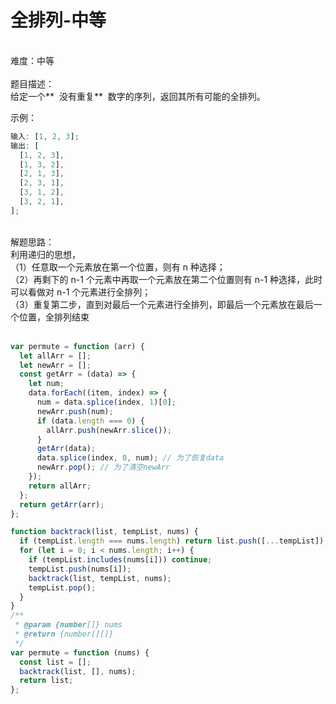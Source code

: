 # 全排列-中等

<br />难度：中等<br />
<br />题目描述：<br />给定一个**  没有重复**  数字的序列，返回其所有可能的全排列。

示例：

```javascript
输入: [1, 2, 3];
输出: [
  [1, 2, 3],
  [1, 3, 2],
  [2, 1, 3],
  [2, 3, 1],
  [3, 1, 2],
  [3, 2, 1],
];
```

<br />解题思路：<br />利用递归的思想，<br />（1）任意取一个元素放在第一个位置，则有 n 种选择；<br />（2）再剩下的 n-1 个元素中再取一个元素放在第二个位置则有 n-1 种选择，此时可以看做对 n-1 个元素进行全排列；<br />（3）重复第二步，直到对最后一个元素进行全排列，即最后一个元素放在最后一个位置，全排列结束<br />
<br />

```javascript
var permute = function (arr) {
  let allArr = [];
  let newArr = [];
  const getArr = (data) => {
    let num;
    data.forEach((item, index) => {
      num = data.splice(index, 1)[0];
      newArr.push(num);
      if (data.length === 0) {
        allArr.push(newArr.slice());
      }
      getArr(data);
      data.splice(index, 0, num); // 为了恢复data
      newArr.pop(); // 为了清空newArr
    });
    return allArr;
  };
  return getArr(arr);
};
```

```javascript
function backtrack(list, tempList, nums) {
  if (tempList.length === nums.length) return list.push([...tempList]);
  for (let i = 0; i < nums.length; i++) {
    if (tempList.includes(nums[i])) continue;
    tempList.push(nums[i]);
    backtrack(list, tempList, nums);
    tempList.pop();
  }
}
/**
 * @param {number[]} nums
 * @return {number[][]}
 */
var permute = function (nums) {
  const list = [];
  backtrack(list, [], nums);
  return list;
};
```
